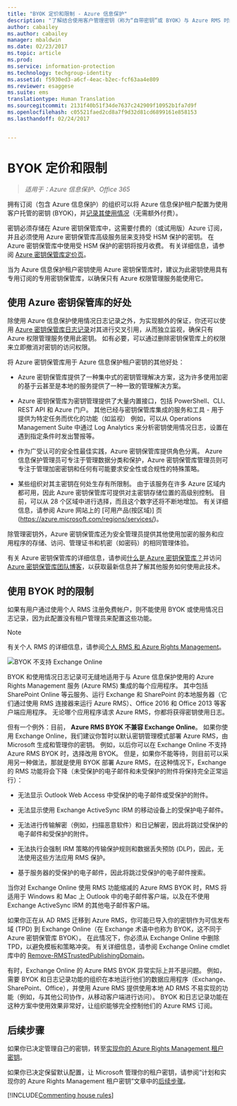```yaml
---
title: "BYOK 定价和限制 - Azure 信息保护"
description: "了解结合使用客户管理密钥（称为“自带密钥”或 BYOK）与 Azure RMS 时的限制。"
author: cabailey
ms.author: cabailey
manager: mbaldwin
ms.date: 02/23/2017
ms.topic: article
ms.prod: 
ms.service: information-protection
ms.technology: techgroup-identity
ms.assetid: f5930ed3-a6cf-4eac-b2ec-fcf63aa4e809
ms.reviewer: esaggese
ms.suite: ems
translationtype: Human Translation
ms.sourcegitcommit: 2131f40b51f34de7637c242909f10952b1fa7d9f
ms.openlocfilehash: c05521faed2cd8a7f9d32d81cd6899161e858153
ms.lasthandoff: 02/24/2017


---
```


# <a name="byok-pricing-and-restrictions"></a>BYOK 定价和限制

>*适用于：Azure 信息保护、Office 365*


拥有订阅（包含 Azure 信息保护）的组织可以将 Azure 信息保护租户配置为使用客户托管的密钥 (BYOK)，并[记录其使用情况](../deploy-use/log-analyze-usage.md)（无需额外付费）。 

密钥必须存储在 Azure 密钥保管库中，这需要付费的（或试用版）Azure 订阅，并且必须使用 Azure 密钥保管库高级服务层来支持受 HSM 保护的密钥。 在 Azure 密钥保管库中使用受 HSM 保护的密钥将按月收费。 有关详细信息，请参阅 [Azure 密钥保管库定价页](https://azure.microsoft.com/en-us/pricing/details/key-vault/)。

当为 Azure 信息保护租户密钥使用 Azure 密钥保管库时，建议为此密钥使用具有专用订阅的专用密钥保管库，以确保只有 Azure 权限管理服务能使用它。 

## <a name="benefits-of-using-azure-key-vault"></a>使用 Azure 密钥保管库的好处

除使用 Azure 信息保护使用情况日志记录之外，为实现额外的保证，你还可以使用 [Azure 密钥保管库日志记录](https://azure.microsoft.com/documentation/articles/key-vault-logging/)对其进行交叉引用，从而独立监视，确保只有 Azure 权限管理服务使用此密钥。 如有必要，可以通过删除密钥保管库上的权限来立即撤消对密钥的访问权限。

将 Azure 密钥保管库用于 Azure 信息保护租户密钥的其他好处：

- Azure 密钥保管库提供了一种集中式的密钥管理解决方案，这为许多使用加密的基于云甚至是本地的服务提供了一种一致的管理解决方案。

- Azure 密钥保管库为密钥管理提供了大量内置接口，包括 PowerShell、CLI、REST API 和 Azure 门户。 其他已经与密钥保管库集成的服务和工具 - 用于提供为特定任务而优化的功能（如监视） 例如，可以从 Operations Management Suite 中通过 Log Analytics 来分析密钥使用情况日志，设置在遇到指定条件时发出警报等。

- 作为广受认可的安全性最佳实践，Azure 密钥保管库提供角色分离。 Azure 信息保护管理员可专注于管理数据分类和保护，Azure 密钥保管库管理员则可专注于管理加密密钥和任何有可能要求安全性或合规性的特殊策略。

- 某些组织对其主密钥在何处生存有所限制。 由于该服务在许多 Azure 区域内都可用，因此 Azure 密钥保管库可提供对主密钥存储位置的高级别控制。 目前，可以从 28 个区域中进行选择，而且这个数字还将不断地增加。 有关详细信息，请参阅 Azure 网站上的 [可用产品(按区域)] 页 (https://azure.microsoft.com/regions/services/)。

除管理密钥外，Azure 密钥保管库还为安全管理员提供其他使用加密的服务和应用程序的存储、访问、管理证书和机密（如密码）的相同管理体验。 

有关 Azure 密钥保管库的详细信息，请参阅[什么是 Azure 密钥保管库？](https://azure.microsoft.com/documentation/articles/key-vault-whatis/)并访问 [Azure 密钥保管库团队博客](https://blogs.technet.microsoft.com/kv/)，以获取最新信息并了解其他服务如何使用此技术。


## <a name="restrictions-when-using-byok"></a>使用 BYOK 时的限制

如果有用户通过使用个人 RMS 注册免费帐户，则不能使用 BYOK 或使用情况日志记录，因为此配置没有租户管理员来配置这些功能。


> [!NOTE]
> 有关个人 RMS 的详细信息，请参阅[个人 RMS 和 Azure Rights Management](../understand-explore/rms-for-individuals.md)。

![BYOK 不支持 Exchange Online](../media/RMS_BYOK_noExchange.png)

BYOK 和使用情况日志记录可无缝地适用于与 Azure 信息保护使用的 Azure Rights Management 服务 (Azure RMS) 集成的每个应用程序。 其中包括 SharePoint Online 等云服务、运行 Exchange 和 SharePoint 的本地服务器（它们通过使用 RMS 连接器来运行 Azure RMS）、Office 2016 和 Office 2013 等客户端应用程序。 无论哪个应用程序请求 Azure RMS，你都将获得密钥使用日志。

但有一个例外：目前， **Azure RMS BYOK 不兼容 Exchange Online**。 如果你使用 Exchange Online，我们建议你暂时以默认密钥管理模式部署 Azure RMS，由 Microsoft 生成和管理你的密钥。 例如，以后你可以在 Exchange Online 不支持 Azure RMS BYOK 时，选择改用 BYOK。 但是，如果你不能等待，则目前可以采用另一种做法，那就是使用 BYOK 部署 Azure RMS，在这种情况下，Exchange 的 RMS 功能将会下降（未受保护的电子邮件和未受保护的附件将保持完全正常运行）：

-   无法显示 Outlook Web Access 中受保护的电子邮件或受保护的附件。

-   无法显示使用 Exchange ActiveSync IRM 的移动设备上的受保护电子邮件。

-   无法进行传输解密（例如，扫描恶意软件）和日记解密，因此将跳过受保护的电子邮件和受保护的附件。

-   无法执行会强制 IRM 策略的传输保护规则和数据丢失预防 (DLP)，因此，无法使用这些方法应用 RMS 保护。

-   基于服务器的受保护的电子邮件，因此将跳过受保护的电子邮件搜索。

当你对 Exchange Online 使用 RMS 功能缩减的 Azure RMS BYOK 时，RMS 将适用于 Windows 和 Mac 上 Outlook 中的电子邮件客户端，以及在不使用 Exchange ActiveSync IRM 的其他电子邮件客户端。

如果你正在从 AD RMS 迁移到 Azure RMS，你可能已导入你的密钥作为可信发布域 (TPD) 到 Exchange Online（在 Exchange 术语中也称为 BYOK，这不同于 Azure 密钥保管库 BYOK）。 在此情况下，你必须从 Exchange Online 中删除 TPD，以避免模板和策略冲突。 有关详细信息，请参阅 Exchange Online cmdlet 库中的 [Remove-RMSTrustedPublishingDomain](https://technet.microsoft.com/library/jj200720%28v=exchg.150%29.aspx)。

有时，Exchange Online 的 Azure RMS BYOK 异常实际上并不是问题。 例如，需要 BYOK 和日志记录功能的组织在本地运行他们的数据应用程序（Exchange、SharePoint、Office），并使用 Azure RMS 提供使用本地 AD RMS 不易实现的功能（例如，与其他公司协作，从移动客户端进行访问）。 BYOK 和日志记录功能在这种方案中使用效果非常好，让组织能够完全控制他们的 Azure RMS 订阅。

## <a name="next-steps"></a>后续步骤

如果你已决定管理自己的密钥，转至[实现你的 Azure Rights Management 租户密钥](plan-implement-tenant-key.md#implementing-your-azure-information-protection-tenant-key)。

如果你已决定保留默认配置，让 Microsoft 管理你的租户密钥，请参阅“计划和实现你的 Azure Rights Management 租户密钥”文章中的[后续步骤](plan-implement-tenant-key.md#next-steps)。

[!INCLUDE[Commenting house rules](../includes/houserules.md)]

